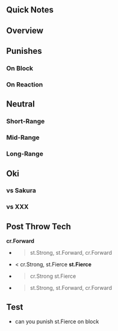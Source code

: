 ## Quick Notes ##

## <a name="Overview">Overview</a> ##

## <a name="Punishes">Punishes</a>

### On Block ###

### On Reaction ###

## <a name="Neutral">Neutral</a> ##

### Short-Range ###

### Mid-Range ###

### Long-Range ###

## <a name="Oki">Oki</a> ##

### vs Sakura ###

### vs XXX ###

## Post Throw Tech ##

**cr.Forward**
  - > st.Strong, st.Forward, cr.Forward
  - < cr.Strong, st.Fierce
**st.Fierce**
  - > cr.Strong st.Fierce
  - > st.Strong, st.Forward, cr.Forward


## Test ##

- can you punish st.Fierce on block
